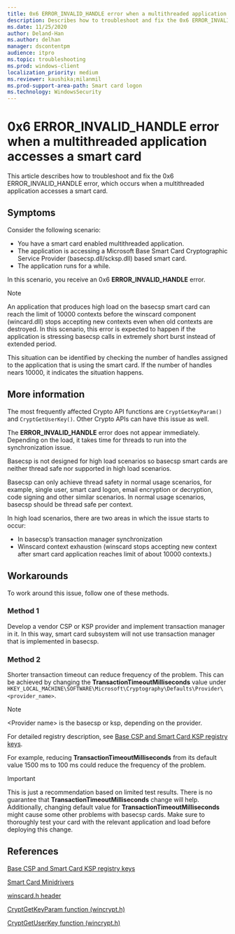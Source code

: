 ```yaml
---
title: 0x6 ERROR_INVALID_HANDLE error when a multithreaded application accesses a smart card
description: Describes how to troubleshoot and fix the 0x6 ERROR_INVALID_HANDLE error, which occurs when a multithreaded application accesses a smart card.
ms.date: 11/25/2020
author: Deland-Han
ms.author: delhan
manager: dscontentpm
audience: itpro
ms.topic: troubleshooting
ms.prod: windows-client
localization_priority: medium
ms.reviewer: kaushika;milanmil
ms.prod-support-area-path: Smart card logon
ms.technology: WindowsSecurity
---
```

# 0x6 ERROR_INVALID_HANDLE error when a multithreaded application accesses a smart card

This article describes how to troubleshoot and fix the 0x6 ERROR_INVALID_HANDLE error, which occurs when a multithreaded application accesses a smart card.

## Symptoms

Consider the following scenario:

- You have a smart card enabled multithreaded application.
- The application is accessing a Microsoft Base Smart Card Cryptographic Service Provider (basecsp.dll/scksp.dll) based smart card.
- The application runs for a while.

In this scenario, you receive an 0x6 **ERROR_INVALID_HANDLE** error.

> [!Note]
> An application that produces high load on the basecsp smart card can reach the limit of 10000 contexts before the winscard component (wincard.dll) stops accepting new contexts even when old contexts are destroyed. In this scenario, this error is expected to happen if the application is stressing basecsp calls in extremely short burst instead of extended period. 
>
> This situation can be identified by checking the number of handles assigned to the application that is using the smart card. If the number of handles nears 10000, it indicates the situation happens.

## More information 

The most frequently affected Crypto API functions are `CryptGetKeyParam()` and `CryptGetUserKey()`. Other Crypto APIs can have this issue as well.

The **ERROR_INVALID_HANDLE** error does not appear immediately. Depending on the load, it takes time for threads to run into the synchronization issue.

Basecsp is not designed for high load scenarios so basecsp smart cards are neither thread safe nor supported in high load scenarios.

Basecsp can only achieve thread safety in normal usage scenarios, for example, single user, smart card logon, email encryption or decryption, code signing and other similar scenarios. In normal usage scenarios, basecsp should be thread safe per context.

In high load scenarios, there are two areas in which the issue starts to occur:

- In basecsp’s transaction manager synchronization
- Winscard context exhaustion (winscard stops accepting new context after smart card application reaches limit of about 10000 contexts.)

## Workarounds

To work around this issue, follow one of these methods.

### Method 1

Develop a vendor CSP or KSP provider and implement transaction manager in it. In this way, smart card subsystem will not use transaction manager that is implemented in basecsp. 

### Method 2

Shorter transaction timeout can reduce frequency of the problem. This can be achieved by changing the **TransactionTimeoutMilliseconds** value under `HKEY_LOCAL_MACHINE\SOFTWARE\Microsoft\Cryptography\Defaults\Provider\<provider_name>`.

> [!Note]
> \<Provider name\> is the basecsp or ksp, depending on the provider.

For detailed registry description, see [Base CSP and Smart Card KSP registry keys](/windows/security/identity-protection/smart-cards/smart-card-group-policy-and-registry-settings#base-csp-and-smart-card-ksp-registry-keys).

For example, reducing **TransactionTimeoutMilliseconds** from its default value 1500 ms to 100 ms could reduce the frequency of the problem. 

> [!Important]
> This is just a recommendation based on limited test results. There is no guarantee that **TransactionTimeoutMilliseconds** change will help. Additionally, changing default value for **TransactionTimeoutMilliseconds** might cause some other problems with basecsp cards. Make sure to thoroughly test your card with the relevant application and load before deploying this change.

## References

[Base CSP and Smart Card KSP registry keys](/windows/security/identity-protection/smart-cards/smart-card-group-policy-and-registry-settings#base-csp-and-smart-card-ksp-registry-keys)

[Smart Card Minidrivers](/windows-hardware/drivers/smartcard/smart-card-minidrivers)

[winscard.h header](/windows/win32/api/winscard/)

[CryptGetKeyParam function (wincrypt.h)](/windows/win32/api/wincrypt/nf-wincrypt-cryptgetkeyparam)

[CryptGetUserKey function (wincrypt.h)](/windows/win32/api/wincrypt/nf-wincrypt-cryptgetuserkey)


